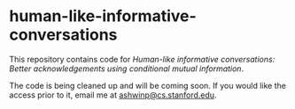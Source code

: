 # human-like-informative-conversations

This repository contains code for *Human-like informative conversations: Better acknowledgements using conditional mutual information*. 

The code is being cleaned up and will be coming soon. If you would like the access prior to it, email me at ashwinp@cs.stanford.edu. 
